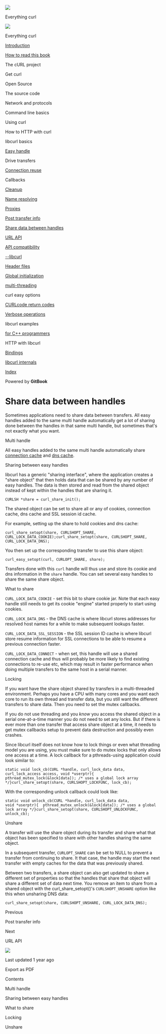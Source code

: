 <a href="../index.html" class="link-a079aa82--primary-53a25e66--logoLink-10d08504"></a>

<img src="https://gblobscdn.gitbook.com/orgs%2F-LxuH0qSm4xO9nWfEBlB%2Favatar.png?alt=media" class="image-67b14f24--avatar-1c1d03ec" />

<span class="text-4505230f--UIH400-4e41e82a--textContentFamily-49a318e1--spaceNameText-677c2969">Everything curl</span>

<a href="../index.html" class="link-a079aa82--primary-53a25e66--logoLink-10d08504"></a>

<img src="https://gblobscdn.gitbook.com/orgs%2F-LxuH0qSm4xO9nWfEBlB%2Favatar.png?alt=media" class="image-67b14f24--avatar-1c1d03ec" />

<span class="text-4505230f--UIH400-4e41e82a--textContentFamily-49a318e1--spaceNameText-677c2969">Everything curl</span>

<a href="../index.html" class="navButton-94f2579c--navButtonClickable-161b88ca"><span class="text-4505230f--UIH300-2063425d--textContentFamily-49a318e1--navButtonLabel-14a4968f">Introduction</span></a>

<a href="../how-to-read.html" class="navButton-94f2579c--navButtonClickable-161b88ca"><span class="text-4505230f--UIH300-2063425d--textContentFamily-49a318e1--navButtonLabel-14a4968f">How to read this book</span></a>

<span class="text-4505230f--UIH300-2063425d--textContentFamily-49a318e1--navButtonLabel-14a4968f">The cURL project</span>

<span class="text-4505230f--UIH300-2063425d--textContentFamily-49a318e1--navButtonLabel-14a4968f">Get curl</span>

<span class="text-4505230f--UIH300-2063425d--textContentFamily-49a318e1--navButtonLabel-14a4968f">Open Source</span>

<span class="text-4505230f--UIH300-2063425d--textContentFamily-49a318e1--navButtonLabel-14a4968f">The source code</span>

<span class="text-4505230f--UIH300-2063425d--textContentFamily-49a318e1--navButtonLabel-14a4968f">Network and protocols</span>

<span class="text-4505230f--UIH300-2063425d--textContentFamily-49a318e1--navButtonLabel-14a4968f">Command line basics</span>

<span class="text-4505230f--UIH300-2063425d--textContentFamily-49a318e1--navButtonLabel-14a4968f">Using curl</span>

<span class="text-4505230f--UIH300-2063425d--textContentFamily-49a318e1--navButtonLabel-14a4968f">How to HTTP with curl</span>

<span class="text-4505230f--UIH300-2063425d--textContentFamily-49a318e1--navButtonLabel-14a4968f">libcurl basics</span>

<a href="easyhandle.html" class="navButton-94f2579c--pageItemWithChildrenNested-2c5d8183--navButtonClickable-161b88ca"><span class="text-4505230f--UIH300-2063425d--textContentFamily-49a318e1--navButtonLabel-14a4968f">Easy handle</span></a>

<span class="text-4505230f--UIH300-2063425d--textContentFamily-49a318e1--navButtonLabel-14a4968f">Drive transfers</span>

<a href="connectionreuse.html" class="navButton-94f2579c--pageItemWithChildrenNested-2c5d8183--navButtonClickable-161b88ca"><span class="text-4505230f--UIH300-2063425d--textContentFamily-49a318e1--navButtonLabel-14a4968f">Connection reuse</span></a>

<span class="text-4505230f--UIH300-2063425d--textContentFamily-49a318e1--navButtonLabel-14a4968f">Callbacks</span>

<a href="cleanup.html" class="navButton-94f2579c--pageItemWithChildrenNested-2c5d8183--navButtonClickable-161b88ca"><span class="text-4505230f--UIH300-2063425d--textContentFamily-49a318e1--navButtonLabel-14a4968f">Cleanup</span></a>

<a href="names.html" class="navButton-94f2579c--pageItemWithChildrenNested-2c5d8183--navButtonClickable-161b88ca"><span class="text-4505230f--UIH300-2063425d--textContentFamily-49a318e1--navButtonLabel-14a4968f">Name resolving</span></a>

<a href="proxies.html" class="navButton-94f2579c--pageItemWithChildrenNested-2c5d8183--navButtonClickable-161b88ca"><span class="text-4505230f--UIH300-2063425d--textContentFamily-49a318e1--navButtonLabel-14a4968f">Proxies</span></a>

<a href="getinfo.html" class="navButton-94f2579c--pageItemWithChildrenNested-2c5d8183--navButtonClickable-161b88ca"><span class="text-4505230f--UIH300-2063425d--textContentFamily-49a318e1--navButtonLabel-14a4968f">Post transfer info</span></a>

<a href="sharing.html" class="navButton-94f2579c--pageItemWithChildrenNested-2c5d8183--navButtonClickable-161b88ca--navButtonOpened-6a88552e"><span class="text-4505230f--UIH300-2063425d--textContentFamily-49a318e1--navButtonLabel-14a4968f">Share data between handles</span></a>

<a href="url.html" class="navButton-94f2579c--pageItemWithChildrenNested-2c5d8183--navButtonClickable-161b88ca"><span class="text-4505230f--UIH300-2063425d--textContentFamily-49a318e1--navButtonLabel-14a4968f">URL API</span></a>

<a href="api.html" class="navButton-94f2579c--pageItemWithChildrenNested-2c5d8183--navButtonClickable-161b88ca"><span class="text-4505230f--UIH300-2063425d--textContentFamily-49a318e1--navButtonLabel-14a4968f">API compatibility</span></a>

<a href="libcurl.html" class="navButton-94f2579c--pageItemWithChildrenNested-2c5d8183--navButtonClickable-161b88ca"><span class="text-4505230f--UIH300-2063425d--textContentFamily-49a318e1--navButtonLabel-14a4968f">--libcurl</span></a>

<a href="headers.html" class="navButton-94f2579c--pageItemWithChildrenNested-2c5d8183--navButtonClickable-161b88ca"><span class="text-4505230f--UIH300-2063425d--textContentFamily-49a318e1--navButtonLabel-14a4968f">Header files</span></a>

<a href="globalinit.html" class="navButton-94f2579c--pageItemWithChildrenNested-2c5d8183--navButtonClickable-161b88ca"><span class="text-4505230f--UIH300-2063425d--textContentFamily-49a318e1--navButtonLabel-14a4968f">Global initialization</span></a>

<a href="threading.html" class="navButton-94f2579c--pageItemWithChildrenNested-2c5d8183--navButtonClickable-161b88ca"><span class="text-4505230f--UIH300-2063425d--textContentFamily-49a318e1--navButtonLabel-14a4968f">multi-threading</span></a>

<span class="text-4505230f--UIH300-2063425d--textContentFamily-49a318e1--navButtonLabel-14a4968f">curl easy options</span>

<a href="curlcode.html" class="navButton-94f2579c--pageItemWithChildrenNested-2c5d8183--navButtonClickable-161b88ca"><span class="text-4505230f--UIH300-2063425d--textContentFamily-49a318e1--navButtonLabel-14a4968f">CURLcode return codes</span></a>

<a href="verbose.html" class="navButton-94f2579c--pageItemWithChildrenNested-2c5d8183--navButtonClickable-161b88ca"><span class="text-4505230f--UIH300-2063425d--textContentFamily-49a318e1--navButtonLabel-14a4968f">Verbose operations</span></a>

<span class="text-4505230f--UIH300-2063425d--textContentFamily-49a318e1--navButtonLabel-14a4968f">libcurl examples</span>

<a href="cplusplus.html" class="navButton-94f2579c--pageItemWithChildrenNested-2c5d8183--navButtonClickable-161b88ca"><span class="text-4505230f--UIH300-2063425d--textContentFamily-49a318e1--navButtonLabel-14a4968f">for C++ programmers</span></a>

<span class="text-4505230f--UIH300-2063425d--textContentFamily-49a318e1--navButtonLabel-14a4968f">HTTP with libcurl</span>

<a href="../bindings.html" class="navButton-94f2579c--navButtonClickable-161b88ca"><span class="text-4505230f--UIH300-2063425d--textContentFamily-49a318e1--navButtonLabel-14a4968f">Bindings</span></a>

<a href="../internals.html" class="navButton-94f2579c--navButtonClickable-161b88ca"><span class="text-4505230f--UIH300-2063425d--textContentFamily-49a318e1--navButtonLabel-14a4968f">libcurl internals</span></a>

<a href="../bookindex.html" class="navButton-94f2579c--navButtonClickable-161b88ca"><span class="text-4505230f--UIH300-2063425d--textContentFamily-49a318e1--navButtonLabel-14a4968f">Index</span></a>

<a href="https://www.gitbook.com/?utm_source=content&amp;utm_medium=trademark&amp;utm_campaign=curl-1" class="reset-3c756112--trademark-a8da4b94"></a>

<span class="text-4505230f--TextH200-a3425406--textUIFamily-5ebd8e40">Powered by **GitBook**</span>

# <span class="text-4505230f--DisplayH900-bfb998fa--textContentFamily-49a318e1">Share data between handles</span>

<span class="text-4505230f--UIH300-2063425d--textUIFamily-5ebd8e40--text-8ee2c8b2"></span>

<span class="text-4505230f--UIH300-2063425d--textUIFamily-5ebd8e40--text-8ee2c8b2"></span>

<span class="text-4505230f--TextH400-3033861f--textContentFamily-49a318e1"><span data-key="6f0cb712c47f43a68a105b8e637223ae"><span data-offset-key="6f0cb712c47f43a68a105b8e637223ae:0">Sometimes applications need to share data between transfers. All easy handles added to the same multi handle automatically get a lot of sharing done between the handles in that same multi handle, but sometimes that's not exactly what you want.</span></span></span>

<span class="text-4505230f--HeadingH700-04e1a2a3--textContentFamily-49a318e1"><span data-key="8b676df61e364cb9b0c9ce472aeea96e"><span data-offset-key="8b676df61e364cb9b0c9ce472aeea96e:0">Multi handle</span></span></span>

<span class="text-4505230f--TextH400-3033861f--textContentFamily-49a318e1"><span data-key="c9f33bc2eeda4da1b9e86982a007116d"><span data-offset-key="c9f33bc2eeda4da1b9e86982a007116d:0">All easy handles added to the same multi handle automatically share </span></span><a href="https://github.com/bagder/everything-curl/tree/cd7d117859fa30c1ada4ad46210311d2e8295e54/libcurl-connectionreuse/README.md" class="link-a079aa82--primary-53a25e66--link-faf6c434"><span data-key="c0a87cd0b5a54ea9bfbf04813a0f4421"><span data-offset-key="c0a87cd0b5a54ea9bfbf04813a0f4421:0">connection cache</span></span></a><span data-key="0d1a4528830f43f3a73db02d1e83c366"><span data-offset-key="0d1a4528830f43f3a73db02d1e83c366:0"> and </span></span><a href="names.html" class="link-a079aa82--primary-53a25e66--link-faf6c434"><span data-key="dc66a1d7f3ff493099c5656b89885435"><span data-offset-key="dc66a1d7f3ff493099c5656b89885435:0">dns cache</span></span></a><span data-key="e511852715a340e4b049f238395a2462"><span data-offset-key="e511852715a340e4b049f238395a2462:0">.</span></span></span>

<span class="text-4505230f--HeadingH700-04e1a2a3--textContentFamily-49a318e1"><span data-key="efbb6255586e453bb793c1353511b088"><span data-offset-key="efbb6255586e453bb793c1353511b088:0">Sharing between easy handles</span></span></span>

<span class="text-4505230f--TextH400-3033861f--textContentFamily-49a318e1"><span data-key="4a44bd32a0734f95b3d67a04f8fd0a29"><span data-offset-key="4a44bd32a0734f95b3d67a04f8fd0a29:0">libcurl has a generic "sharing interface", where the application creates a "share object" that then holds data that can be shared by any number of easy handles. The data is then stored and read from the shared object instead of kept within the handles that are sharing it.</span></span></span>

    CURLSH *share = curl_share_init();

<span class="text-4505230f--TextH400-3033861f--textContentFamily-49a318e1"><span data-key="69fe2f4931b04c29978547de18b9e283"><span data-offset-key="69fe2f4931b04c29978547de18b9e283:0">The shared object can be set to share all or any of cookies, connection cache, dns cache and SSL session id cache.</span></span></span>

<span class="text-4505230f--TextH400-3033861f--textContentFamily-49a318e1"><span data-key="68f88aca7d1c48faaba41351c72739a6"><span data-offset-key="68f88aca7d1c48faaba41351c72739a6:0">For example, setting up the share to hold cookies and dns cache:</span></span></span>

    curl_share_setopt(share, CURLSHOPT_SHARE, CURL_LOCK_DATA_COOKIE);curl_share_setopt(share, CURLSHOPT_SHARE, CURL_LOCK_DATA_DNS);

<span class="text-4505230f--TextH400-3033861f--textContentFamily-49a318e1"><span data-key="1f0158c185a94645bed8bd87bc4f92d7"><span data-offset-key="1f0158c185a94645bed8bd87bc4f92d7:0">You then set up the corresponding transfer to use this share object:</span></span></span>

    curl_easy_setopt(curl, CURLOPT_SHARE, share);

<span class="text-4505230f--TextH400-3033861f--textContentFamily-49a318e1"><span data-key="5c8fa428b79d462a9dc78efd4ace6ad7"><span data-offset-key="5c8fa428b79d462a9dc78efd4ace6ad7:0">Transfers done with this </span><span data-offset-key="5c8fa428b79d462a9dc78efd4ace6ad7:1">`curl`</span><span data-offset-key="5c8fa428b79d462a9dc78efd4ace6ad7:2"> handle will thus use and store its cookie and dns information in the </span><span data-offset-key="5c8fa428b79d462a9dc78efd4ace6ad7:3">`share`</span><span data-offset-key="5c8fa428b79d462a9dc78efd4ace6ad7:4"> handle. You can set several easy handles to share the same share object.</span></span></span>

<span class="text-4505230f--HeadingH700-04e1a2a3--textContentFamily-49a318e1"><span data-key="6976962d49f540eab3b49f83d9752381"><span data-offset-key="6976962d49f540eab3b49f83d9752381:0">What to share</span></span></span>

<span class="text-4505230f--TextH400-3033861f--textContentFamily-49a318e1"><span data-key="44fb1fe802994f49986028323a38deb3"><span data-offset-key="44fb1fe802994f49986028323a38deb3:0">`CURL_LOCK_DATA_COOKIE`</span><span data-offset-key="44fb1fe802994f49986028323a38deb3:1"> - set this bit to share cookie jar. Note that each easy handle still needs to get its cookie "engine" started properly to start using cookies.</span></span></span>

<span class="text-4505230f--TextH400-3033861f--textContentFamily-49a318e1"><span data-key="48656812348f413a87e96878ba9bfb89"><span data-offset-key="48656812348f413a87e96878ba9bfb89:0">`CURL_LOCK_DATA_DNS`</span><span data-offset-key="48656812348f413a87e96878ba9bfb89:1"> - the DNS cache is where libcurl stores addresses for resolved host names for a while to make subsequent lookups faster.</span></span></span>

<span class="text-4505230f--TextH400-3033861f--textContentFamily-49a318e1"><span data-key="7f80277b1eae4d63b4d83054ad407686"><span data-offset-key="7f80277b1eae4d63b4d83054ad407686:0">`CURL_LOCK_DATA_SSL_SESSION`</span><span data-offset-key="7f80277b1eae4d63b4d83054ad407686:1"> - the SSL session ID cache is where libcurl store resume information for SSL connections to be able to resume a previous connection faster.</span></span></span>

<span class="text-4505230f--TextH400-3033861f--textContentFamily-49a318e1"><span data-key="6d87b9dc17274bada5db17c3522b1630"><span data-offset-key="6d87b9dc17274bada5db17c3522b1630:0">`CURL_LOCK_DATA_CONNECT`</span><span data-offset-key="6d87b9dc17274bada5db17c3522b1630:1"> - when set, this handle will use a shared connection cache and thus will probably be more likely to find existing connections to re-use etc, which may result in faster performance when doing multiple transfers to the same host in a serial manner.</span></span></span>

<span class="text-4505230f--HeadingH700-04e1a2a3--textContentFamily-49a318e1"><span data-key="3102477c82c34ef7afc037ad61177ab6"><span data-offset-key="3102477c82c34ef7afc037ad61177ab6:0">Locking</span></span></span>

<span class="text-4505230f--TextH400-3033861f--textContentFamily-49a318e1"><span data-key="8ad1f0c7deb0410b8d69a9fee0db9712"><span data-offset-key="8ad1f0c7deb0410b8d69a9fee0db9712:0">If you want have the share object shared by transfers in a multi-threaded environment. Perhaps you have a CPU with many cores and you want each core to run its own thread and transfer data, but you still want the different transfers to share data. Then you need to set the mutex callbacks.</span></span></span>

<span class="text-4505230f--TextH400-3033861f--textContentFamily-49a318e1"><span data-key="228e3234de224dd1b1f85e76eb490c5e"><span data-offset-key="228e3234de224dd1b1f85e76eb490c5e:0">If you do not use threading and you </span><span data-offset-key="228e3234de224dd1b1f85e76eb490c5e:1">_know_</span><span data-offset-key="228e3234de224dd1b1f85e76eb490c5e:2"> you access the shared object in a serial one-at-a-time manner you do not need to set any locks. But if there is ever more than one transfer that access share object at a time, it needs to get mutex callbacks setup to prevent data destruction and possibly even crashes.</span></span></span>

<span class="text-4505230f--TextH400-3033861f--textContentFamily-49a318e1"><span data-key="4622770b87144dbfaba50b444ea55254"><span data-offset-key="4622770b87144dbfaba50b444ea55254:0">Since libcurl itself does not know how to lock things or even what threading model you are using, you must make sure to do mutex locks that only allows one access at a time. A lock callback for a pthreads-using application could look similar to:</span></span></span>

    static void lock_cb(CURL *handle, curl_lock_data data,                    curl_lock_access access, void *userptr){  pthread_mutex_lock(&lock[data]); /* uses a global lock array */}curl_share_setopt(share, CURLSHOPT_LOCKFUNC, lock_cb);

<span class="text-4505230f--TextH400-3033861f--textContentFamily-49a318e1"><span data-key="8c7fb5ed615b4e479cef81d46803378a"><span data-offset-key="8c7fb5ed615b4e479cef81d46803378a:0">With the corresponding unlock callback could look like:</span></span></span>

    static void unlock_cb(CURL *handle, curl_lock_data data,                      void *userptr){  pthread_mutex_unlock(&lock[data]); /* uses a global lock array */}curl_share_setopt(share, CURLSHOPT_UNLOCKFUNC, unlock_cb);

<span class="text-4505230f--HeadingH700-04e1a2a3--textContentFamily-49a318e1"><span data-key="15056bf07f654ea896902d84ab75caee"><span data-offset-key="15056bf07f654ea896902d84ab75caee:0">Unshare</span></span></span>

<span class="text-4505230f--TextH400-3033861f--textContentFamily-49a318e1"><span data-key="3bf39672a46a448987db47adffbb8932"><span data-offset-key="3bf39672a46a448987db47adffbb8932:0">A transfer will use the share object during its transfer and share what that object has been specified to share with other handles sharing the same object.</span></span></span>

<span class="text-4505230f--TextH400-3033861f--textContentFamily-49a318e1"><span data-key="f94dd9fda6194f0bbf8049d8cebac456"><span data-offset-key="f94dd9fda6194f0bbf8049d8cebac456:0">In a subsequent transfer, </span><span data-offset-key="f94dd9fda6194f0bbf8049d8cebac456:1">`CURLOPT_SHARE`</span><span data-offset-key="f94dd9fda6194f0bbf8049d8cebac456:2"> can be set to NULL to prevent a transfer from continuing to share. It that case, the handle may start the next transfer with empty caches for the data that was previously shared.</span></span></span>

<span class="text-4505230f--TextH400-3033861f--textContentFamily-49a318e1"><span data-key="7207ae6e85a54b5092ff175331f29cf1"><span data-offset-key="7207ae6e85a54b5092ff175331f29cf1:0">Between two transfers, a share object can also get updated to share a different set of properties so that the handles that share that object will share a different set of data next time. You remove an item to share from a shared object with the curl_share_setopt()'s </span><span data-offset-key="7207ae6e85a54b5092ff175331f29cf1:1">`CURLSHOPT_UNSHARE`</span><span data-offset-key="7207ae6e85a54b5092ff175331f29cf1:2"> option like this when unsharing DNS data:</span></span></span>

    curl_share_setopt(share, CURLSHOPT_UNSHARE, CURL_LOCK_DATA_DNS);

<a href="getinfo.html" class="reset-3c756112--card-6570f064--whiteCard-fff091a4--cardPrevious-56a5e674"></a>

<span class="text-4505230f--TextH200-a3425406--textContentFamily-49a318e1">Previous</span>

<span class="text-4505230f--UIH400-4e41e82a--textContentFamily-49a318e1">Post transfer info</span>

<a href="url.html" class="reset-3c756112--card-6570f064--whiteCard-fff091a4--cardNext-19241c42"></a>

<span class="text-4505230f--TextH200-a3425406--textContentFamily-49a318e1">Next</span>

<span class="text-4505230f--UIH400-4e41e82a--textContentFamily-49a318e1">URL API</span>

<img src="https://avatars.githubusercontent.com/u/66654881?v=4" class="image-67b14f24--avatar-1c1d03ec" />

<span class="text-4505230f--TextH200-a3425406--textContentFamily-49a318e1">Last updated 1 year ago</span>

<span class="text-4505230f--UIH300-2063425d--textUIFamily-5ebd8e40">Export as PDF</span>

<span class="text-4505230f--InfoH100-1e92e1d1--textContentFamily-49a318e1">Contents</span>

<a href="sharing.html#multi-handle" class="reset-3c756112--menuItem-aa02f6ec--menuItemLight-757d5235--menuItemInline-173bdf97--pageTocItem-f4427024"></a>

<span class="text-4505230f--UIH300-2063425d--textContentFamily-49a318e1"><span class="text-4505230f--UIH200-50ead35f--textContentFamily-49a318e1">Multi handle</span></span>

<a href="sharing.html#sharing-between-easy-handles" class="reset-3c756112--menuItem-aa02f6ec--menuItemLight-757d5235--menuItemInline-173bdf97--pageTocItem-f4427024"></a>

<span class="text-4505230f--UIH300-2063425d--textContentFamily-49a318e1"><span class="text-4505230f--UIH200-50ead35f--textContentFamily-49a318e1">Sharing between easy handles</span></span>

<a href="sharing.html#what-to-share" class="reset-3c756112--menuItem-aa02f6ec--menuItemLight-757d5235--menuItemInline-173bdf97--pageTocItem-f4427024"></a>

<span class="text-4505230f--UIH300-2063425d--textContentFamily-49a318e1"><span class="text-4505230f--UIH200-50ead35f--textContentFamily-49a318e1">What to share</span></span>

<a href="sharing.html#locking" class="reset-3c756112--menuItem-aa02f6ec--menuItemLight-757d5235--menuItemInline-173bdf97--pageTocItem-f4427024"></a>

<span class="text-4505230f--UIH300-2063425d--textContentFamily-49a318e1"><span class="text-4505230f--UIH200-50ead35f--textContentFamily-49a318e1">Locking</span></span>

<a href="sharing.html#unshare" class="reset-3c756112--menuItem-aa02f6ec--menuItemLight-757d5235--menuItemInline-173bdf97--pageTocItem-f4427024"></a>

<span class="text-4505230f--UIH300-2063425d--textContentFamily-49a318e1"><span class="text-4505230f--UIH200-50ead35f--textContentFamily-49a318e1">Unshare</span></span>
